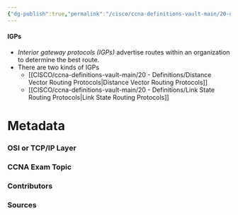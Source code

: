 ```yaml
---
{"dg-publish":true,"permalink":"/cisco/ccna-definitions-vault-main/20-definitions/ig-ps/","tags":["defs_ccna"]}
---
```


#### IGPs
- *Interior gateway protocols (IGPs)* advertise routes within an organization to determine the best route.
- There are two kinds of IGPs
	- [[CISCO/ccna-definitions-vault-main/20 - Definitions/Distance Vector Routing Protocols\|Distance Vector Routing Protocols]] 
	- [[CISCO/ccna-definitions-vault-main/20 - Definitions/Link State Routing Protocols\|Link State Routing Protocols]]

# Metadata
### OSI or TCP/IP Layer

### CCNA Exam Topic

### Contributors

### Sources

